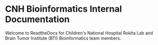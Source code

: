 # CNH Bioinformatics Internal Documentation

Welcome to ReadtheDocs for Children's National Hospital Rokita Lab and Brain Tumor Institute (BTI) Bioinformatics team members.